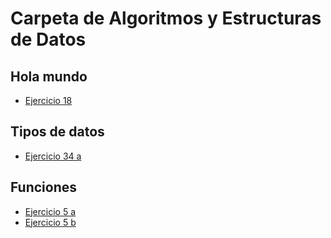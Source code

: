 # Carpeta de Algoritmos y Estructuras de Datos

## Hola mundo

- [Ejercicio 18](./0-hola-mundo/ejercicio_18.c)

## Tipos de datos

- [Ejercicio 34 a](./1-tipos/ejercicio_34a.c)

## Funciones

- [Ejercicio 5 a](./0-hola-mundo/ejercicio_5a.c)
- [Ejercicio 5 b](./0-hola-mundo/ejercicio_5b.c)
